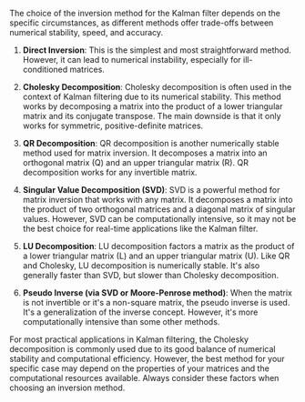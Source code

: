 The choice of the inversion method for the Kalman filter depends on the specific circumstances, as different methods
offer trade-offs between numerical stability, speed, and accuracy.

1. **Direct Inversion**: This is the simplest and most straightforward method. However, it can lead to numerical
   instability, especially for ill-conditioned matrices.

2. **Cholesky Decomposition**: Cholesky decomposition is often used in the context of Kalman filtering due to its
   numerical stability. This method works by decomposing a matrix into the product of a lower triangular matrix and its
   conjugate transpose. The main downside is that it only works for symmetric, positive-definite matrices.

3. **QR Decomposition**: QR decomposition is another numerically stable method used for matrix inversion. It decomposes
   a matrix into an orthogonal matrix (Q) and an upper triangular matrix (R). QR decomposition works for any invertible
   matrix.

4. **Singular Value Decomposition (SVD)**: SVD is a powerful method for matrix inversion that works with any matrix. It
   decomposes a matrix into the product of two orthogonal matrices and a diagonal matrix of singular values. However,
   SVD can be computationally intensive, so it may not be the best choice for real-time applications like the Kalman
   filter.

5. **LU Decomposition**: LU decomposition factors a matrix as the product of a lower triangular matrix (L) and an upper
   triangular matrix (U). Like QR and Cholesky, LU decomposition is numerically stable. It's also generally faster than
   SVD, but slower than Cholesky decomposition.

6. **Pseudo Inverse (via SVD or Moore-Penrose method)**: When the matrix is not invertible or it's a non-square matrix,
   the pseudo inverse is used. It's a generalization of the inverse concept. However, it's more computationally
   intensive than some other methods.

For most practical applications in Kalman filtering, the Cholesky decomposition is commonly used due to its good balance
of numerical stability and computational efficiency. However, the best method for your specific case may depend on the
properties of your matrices and the computational resources available. Always consider these factors when choosing an
inversion method.
